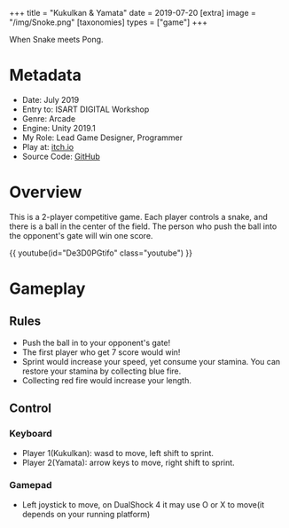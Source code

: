 +++
title = "Kukulkan & Yamata"
date = 2019-07-20
[extra]
image = "/img/Snoke.png"
[taxonomies]
types = ["game"]
+++

When Snake meets Pong.

<!-- more -->
# Metadata
- Date: July 2019
- Entry to: ISART DIGITAL Workshop
- Genre: Arcade
- Engine: Unity 2019.1
- My Role: Lead Game Designer, Programmer
- Play at: [itch.io](https://igaryhe.itch.io/kukulkan-yamata)
- Source Code: [GitHub](https://github.com/igaryhe/Snoke)

# Overview
This is a 2-player competitive game. Each player controls a snake, and there is a ball in the center of the field. The person who push the ball into the opponent's gate will win one score.

{{ youtube(id="De3D0PGtifo" class="youtube") }}

# Gameplay

## Rules
- Push the ball in to your opponent's gate!
- The first player who get 7 score would win!
- Sprint would increase your speed, yet consume your stamina. You can restore your stamina by collecting blue fire.
- Collecting red fire would increase your length.

## Control
### Keyboard
- Player 1(Kukulkan): wasd to move, left shift to sprint.
- Player 2(Yamata): arrow keys to move, right shift to sprint.

### Gamepad
- Left joystick to move, on DualShock 4 it may use O or X to move(it depends on your running platform)
